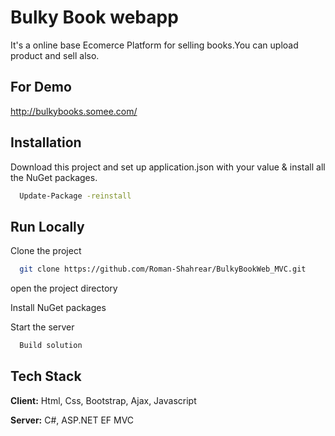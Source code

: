 # Bulky Book webapp

It's a online base Ecomerce Platform for selling books.You can upload product and sell also.

## For Demo
http://bulkybooks.somee.com/


## Installation

Download this project and set up application.json with your value & install all the NuGet packages.

```bash
  Update-Package -reinstall
```
    

## Run Locally

Clone the project

```bash
  git clone https://github.com/Roman-Shahrear/BulkyBookWeb_MVC.git
```

open the project directory

Install NuGet packages

Start the server

```bash
  Build solution
```


## Tech Stack

**Client:** Html, Css, Bootstrap, Ajax, Javascript

**Server:** C#, ASP.NET EF MVC
